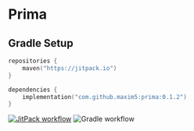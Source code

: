 # Prima

## Gradle Setup

```kotlin
repositories {
    maven("https://jitpack.io")
}

dependencies {
    implementation("com.github.maxim5:prima:0.1.2")
}
```

[![JitPack workflow](https://jitpack.io/v/maxim5/prima.svg)](https://jitpack.io/#maxim5/prima)
![Gradle workflow](https://github.com/maxim5/prima/actions/workflows/gradle.yml/badge.svg)
